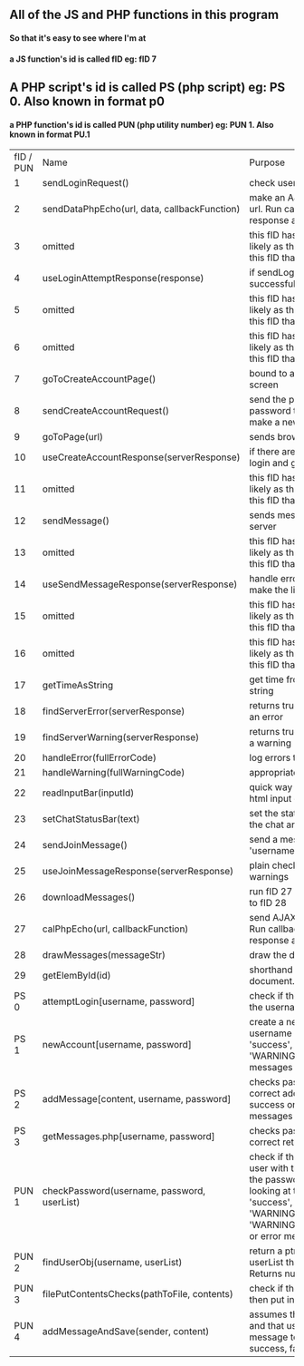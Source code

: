 ## All of the JS and PHP functions in this program

#### So that it's easy to see where I'm at

#### a JS function's id is called fID eg: fID 7

## A PHP script's id is called PS (php script) eg: PS 0. Also known in format p0

#### a PHP function's id is called PUN (php utility number) eg: PUN 1. Also known in format PU.1

<html>
<!-- use html to make a table -->
<table>
    <b>
    <tr>
    <td> fID / PUN </td><td> Name </td><td> Purpose </td><td> AKA </td><td> status </td>
    <tr>
    </b>
<!-- empty line -->
    <tr>
    <td> 1 </td><td> sendLoginRequest() </td><td> check username and password </td><td> try log in, loginAttempt </td> <td> written </td>
    <tr>
<!-- empty line -->
    <tr>
    <td> 2 </td><td> sendDataPhpEcho(url, data, callbackFunction) </td><td> make an AJAX POST request to url. Run callbackFunction with response as parameter </td><td></td><td> written </td>
    <tr>
<!-- empty line -->
    <tr>
    <td> 3 </td><td> omitted </td><td> this fID has not been used, most likely as there was a function with this fID that got removed</td> <td></td> <td></td>
    <tr>
<!-- empty line -->
    <tr>
    <td> 4 </td><td> useLoginAttemptResponse(response) </td><td> if sendLoginRequest() was successful, redirect to chat page </td><td> login response handler </td><td> written </td>
    <tr>
<!-- empty line -->
    <tr>
    <td> 5 </td><td> omitted </td><td> this fID has not been used, most likely as there was a function with this fID that got removed</td> <td></td> <td></td>
    <tr>
<!-- empty line -->
    <tr>
    <td> 6 </td><td> omitted </td><td> this fID has not been used, most likely as there was a function with this fID that got removed</td> <td></td> <td></td>
    <tr>
<!-- empty line -->
    <tr>
    <td> 7 </td><td> goToCreateAccountPage() </td><td> bound to a button on the login screen </td><td> new acct btn click </td> <td> written </td>
    <tr>
<!-- empty line -->
    <tr>
    <td> 8 </td><td> sendCreateAccountRequest() </td><td> send the person's username and password to server to try and make a new account </td> <td> create new acct button click </td> <td> written </td>
    <tr>
<!-- empty line -->
    <tr>
    <td> 9 </td><td> goToPage(url) </td><td> sends browser to url </td><td> redir, redirect </td><td> written </td>
    <tr>
<!-- empty line -->
    <tr>
    <td> 10 </td><td> useCreateAccountResponse(serverResponse) </td><td> if there are no errors/warnings, login and go to chat page </td> <td> handle new accnt response </td> <td> written </td>
    <tr>
<!-- empty line -->
    <tr>
    <td> 11 </td><td> omitted </td><td> this fID has not been used, most likely as there was a function with this fID that got removed</td> <td></td> <td></td>
    <tr>
<!-- empty line -->
    <tr>
    <td> 12 </td><td> sendMessage() </td><td> sends message and login data to server </td> <td></td> <td> written </td>
    <tr>
<!-- empty line -->
    <tr>
    <td> 13 </td><td> omitted </td><td> this fID has not been used, most likely as there was a function with this fID that got removed</td> <td></td> <td></td>
    <tr>
<!-- empty line -->
    <tr>
    <td> 14 </td><td> useSendMessageResponse(serverResponse) </td><td> handle errors, warnings, and make the little text say 'sent' </td> <td> handle message send response </td> <td> written </td>
    <tr>
<!-- empty line -->
    <tr>
    <td> 15 </td><td> omitted </td><td> this fID has not been used, most likely as there was a function with this fID that got removed</td> <td></td> <td></td>
    <tr>
<!-- empty line -->
    <tr>
    <td> 16 </td><td> omitted </td><td> this fID has not been used, most likely as there was a function with this fID that got removed</td> <td></td> <td></td>
    <tr>
<!-- empty line -->
    <tr>
    <td> 17 </td><td> getTimeAsString </td><td> get time from year to second in a string </td> <td></td> <td> written </td>
    <tr>
<!-- empty line -->
    <tr>
    <td> 18 </td><td> findServerError(serverResponse) </td><td> returns true if the server echoed an error </td><td> </td><td> written </td>
    <tr>
<!-- empty line -->
    <tr>
    <td> 19 </td><td> findServerWarning(serverResponse) </td><td> returns true if the server echoed a warning </td><td> </td><td> written </td>
    <tr>
<!-- empty line -->
    <tr>
    <td> 20 </td><td> handleError(fullErrorCode) </td><td> log errors to all logs </td><td> </td><td> written </td>
    <tr>
<!-- empty line -->
    <tr>
    <td> 21 </td><td> handleWarning(fullWarningCode) </td><td> appropriately alert warning </td><td> </td><td> written </td>
    <tr>
<!-- empty line -->
    <tr>
    <td> 22 </td><td> readInputBar(inputId) </td><td> quick way to read the value of html input elem </td><td> </td><td> written </td>
    <tr>
<!-- empty line -->
    <tr>
    <td> 23 </td><td> setChatStatusBar(text) </td><td> set the status bar at the bottom of the chat area to text </td><td> </td><td> written </td>
    <tr>
<!-- empty line -->
    <tr>
    <td> 24 </td><td> sendJoinMessage() </td><td> send a message saying 'username has joined the chat' </td><td> </td><td> written </td>
    <tr>
<!-- empty line -->
    <tr>
    <td> 25 </td><td> useJoinMessageResponse(serverResponse) </td><td> plain check for errors and warnings </td><td> handleJoinMsgResponse </td><td> written </td>
    <tr>
<!-- empty line -->
    <tr>
    <td> 26 </td><td> downloadMessages() </td><td> run fID 27 and send the response to fID 28 </td><td> </td><td> written </td>
    <tr>
<!-- empty line -->
    <tr>
    <td> 27 </td><td> calPhpEcho(url, callbackFunction) </td><td> send AJAX POST request to url. Run callbackFunction with response as paramater </td><td></td><td> written </td>
    <tr>
<!-- empty line -->
    <tr>
    <td> 28 </td><td> drawMessages(messageStr) </td><td> draw the downloaded messages </td><td> </td><td> written </td>
    <tr>
<!-- empty line -->
    <tr>
    <td> 29 </td><td> getElemById(id) </td><td> shorthand for document.getElementById() </td><td> </td><td> written </td>
    <tr>
<!-- empty line -->
    <tr>
    <td> PS 0 </td><td> attemptLogin[username, password] </td><td> check if the password matches the username </td><td> </td><td> written </td>
    <tr>
<!-- empty line -->
    <tr>
    <td> PS 1 </td><td> newAccount[username, password] </td><td> create a new account if username is unique. Returns 'success', 'WARNINGpwDuplicated', or error messages </td><td> </td><td> written </td>
    <tr>
<!-- empty line -->
    <tr>
    <td> PS 2 </td><td> addMessage[content, username, password] </td><td> checks password, then if it is correct add a message. Returns success or warning or error messages </td><td> </td><td> written </td>
    <tr>
<!-- empty line -->
    <tr>
    <td> PS 3 </td><td> getMessages.php[username, password] </td><td> checks password, then if it is correct return the messages </td><td> </td><td> written </td>
    <tr>
<!-- empty line -->
    <tr>
    <td> PUN 1 </td><td> checkPassword(username, password, userList) </td><td> check if the password for the user with the name <i>username</i> has the password <i>password</i> by looking at the userList. Returns 'success', 'WARNINGpwIncorrect', 'WARNINGnonExistingUsername', or error messages </td><td> getUser, login attempt </td><td> written </td>
    <tr>
<!-- empty line -->
    <tr>
    <td> PUN 2 </td><td> findUserObj(username, userList) </td><td> return a ptr to the user obj in userList that matches username. Returns null if not found </td><td> </td><td> written </td>
    <tr>
<!-- empty line -->
    <tr>
    <td> PUN 3 </td><td> filePutContentsChecks(pathToFile, contents) </td><td> check if the contents are not null then put in file </td><td> </td><td> written </td>
    <tr>
<!-- empty line -->
    <tr>
    <td> PUN 4 </td><td> addMessageAndSave(sender, content) </td><td> assumes that file opened alright and that user verified. Adds message to the file, return true if success, false if failed </td><td> </td><td> written </td>
    <tr>
</html>